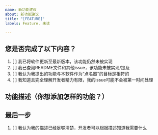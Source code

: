 ```yaml
---
name: 新功能建议
about: 新功能建议
title: "[FEATURE]"
labels: Feature, 未读

---
```


## 您是否完成了以下内容？
1. [ ] 我已将软件更新至最新版本，该功能仍然未被实现
2. [ ] 我已查阅README文件和其他issue，该功能未被实现/提及
3. [ ] 我认为我提出的功能与本软件作为“点名器”的目标是相符的
4. [ ] 我知道且完全理解开发者精力有限，我的issue可能不会被第一时间处理

## 功能描述（你想添加怎样的功能？）

## 最后一步

1. [ ] 我认为我的描述已经足够清楚，开发者可以根据描述知道我需要什么
